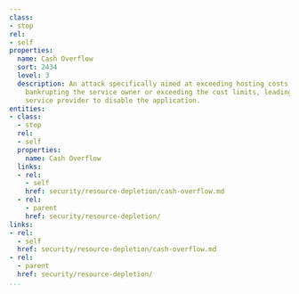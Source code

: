 ```yaml
---
class:
- stop
rel:
- self
properties:
  name: Cash Overflow
  sort: 2434
  level: 3
  description: An attack specifically aimed at exceeding hosting costs, either essentially
    bankrupting the service owner or exceeding the cost limits, leading the cloud
    service provider to disable the application.
entities:
- class:
  - stop
  rel:
  - self
  properties:
    name: Cash Overflow
  links:
  - rel:
    - self
    href: security/resource-depletion/cash-overflow.md
  - rel:
    - parent
    href: security/resource-depletion/
links:
- rel:
  - self
  href: security/resource-depletion/cash-overflow.md
- rel:
  - parent
  href: security/resource-depletion/
...
```

